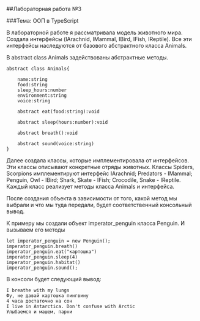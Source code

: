 ##Лабораторная работа №3

###Тема: ООП в TypeScript

В лабораторной работе я рассматривала модель животного мира. Создала интерфейсы (IArachnid, IMammal, IBird, IFish,  IReptile).
Все эти интерфейсы наследуются от базового абстрактного класса Animals. 

В abstract class Animals задействованы абстрактные методы.

    abstract class Animals{
        
        name:string
        food:string
        sleep_hours:number
        environment:string
        voice:string
    
        abstract eat(food:string):void
    
        abstract sleep(hours:number):void
    
        abstract breath():void
    
        abstract sound(voice:string)
    }

Далее создала классы, которые имплементировала от интерфейсов. Эти классы описывают конкретные отряды животных.
Классы Spiders, Scorpions имплементируют интерфейс IArachnid; Predators - IMammal; 
Penguin, Owl - IBird; Shark, Skate - IFish; Crocodile, Snake - IReptile. 
Каждый класс реализует методы класса Animals и интерфейса.

После создания объекта в зависимости от того, какой метод мы выбрали 
и что мы туда передали, будет соответственный консольный вывод. 

К примеру мы создали объект imperator_penguin класса Penguin. И вызываем его методы

    let imperator_penguin = new Penguin();
    imperator_penguin.breath()
    imperator_penguin.eat("картошка")
    imperator_penguin.sleep(4)
    imperator_penguin.habitat()
    imperator_penguin.sound();
    
В консоли будет следующий вывод:
    
    I breathe with my lungs
    Фу, не давай картошка пингвину
    4 часа достаточно на сон 
    I live in Antarctica. Don't confuse with Arctic
    Улыбаемся и машем, парни




    
